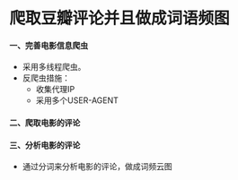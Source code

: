爬取豆瓣评论并且做成词语频图
===========
#### 一、完善电影信息爬虫
 * 采用多线程爬虫。
 * 反爬虫措施：
   * 收集代理IP
   * 采用多个USER-AGENT

#### 二、爬取电影的评论


#### 三、分析电影的评论 	
-  通过分词来分析电影的评论，做成词频云图
